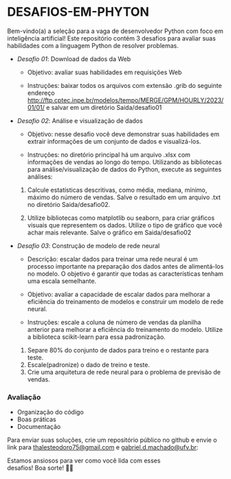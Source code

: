 # DESAFIOS-EM-PHYTON

Bem-vindo(a) a seleção para a vaga de desenvolvedor Python com foco em inteligência artificial!
Este repositório contém 3 desafios para avaliar suas habilidades com a linguagem Python de resolver problemas. 

- *Desafio 01*: Download de dados da Web
  
  - Objetivo: avaliar suas habilidades em requisições Web

  - Instruções: baixar todos os arquivos com extensão .grib do seguinte endereço http://ftp.cptec.inpe.br/modelos/tempo/MERGE/GPM/HOURLY/2023/01/01/ e salvar em um diretório Saida/desafio01

- *Desafio 02*: Análise e visualização de dados
  - Objetivo: nesse desafio você deve demonstrar suas habilidades em extrair informações de um conjunto de dados e visualizá-los.

  - Instruções: no diretório principal há um arquivo .xlsx com informações de vendas ao longo do tempo. Utilizando as bibliotecas para análise/visualização de dados do Python, execute as seguintes análises:
   1. Calcule estatísticas descritivas, como média, mediana, mínimo, máximo do número de vendas. Salve o resultado em um arquivo .txt no diretório Saida/desafio02.
   
   2. Utilize bibliotecas como matplotlib ou seaborn, para criar gráficos visuais que representem os dados. Utilize o tipo de gráfico que você achar mais relevante. Salve o gráfico em Saida/desafio02


- *Desafio 03*: Construção de modelo de rede neural
  
  - Descrição: escalar dados para treinar uma rede neural é um processo importante na preparação dos dados antes de alimentá-los no modelo. O objetivo é garantir que todas as características tenham uma escala semelhante.
  
  - Objetivo: avaliar a capacidade de escalar dados para melhorar a eficiência do treinamento de modelos e construir um modelo de rede neural.
  
  - Instruções: escale a coluna de número de vendas da planilha anterior para melhorar a eficiência do treinamento do modelo. Utilize a biblioteca scikit-learn para essa padronização. 
  
  1. Separe 80% do conjunto de dados para treino e o restante para teste. 
  2. Escale(padronize) o dado de treino e teste.
  3. Crie uma arquitetura de rede neural para o problema de previsão de vendas.

### Avaliação
- Organização do código
- Boas práticas
- Documentação 

Para enviar suas soluções, crie um repositório público no github e envie o link para thalesteodoro75@gmail.com e gabriel.d.machado@ufv.br:


Estamos ansiosos para ver como você lida com esses desafios! Boa sorte! 🤖🚀
